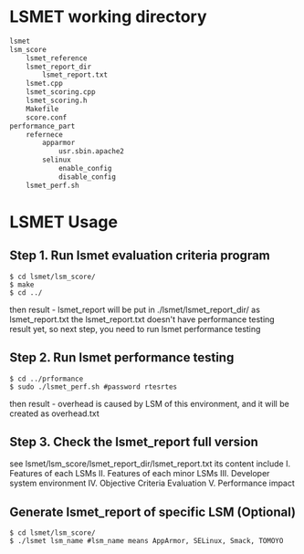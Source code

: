 # LSMET working directory
```bash
lsmet
lsm_score
    lsmet_reference
    lsmet_report_dir
        lsmet_report.txt 
    lsmet.cpp
    lsmet_scoring.cpp
    lsmet_scoring.h
    Makefile
    score.conf 
performance_part
    refernece
        apparmor
            usr.sbin.apache2
        selinux
            enable_config
            disable_config
    lsmet_perf.sh
```
# LSMET Usage
## Step 1. Run lsmet evaluation criteria program
```bash=
$ cd lsmet/lsm_score/
$ make
$ cd ../
```
then result - lsmet_report will be put in ./lsmet/lsmet_report_dir/ as lsmet_report.txt
the lsmet_report.txt doesn't have performance testing result yet, so next step, you need to run lsmet performance testing
## Step 2. Run lsmet performance testing
```bash=
$ cd ../prformance
$ sudo ./lsmet_perf.sh #password rtesrtes
```
then result - overhead is caused by LSM of this environment, and it will be created as overhead.txt
## Step 3. Check the lsmet_report full version
see lsmet/lsm_score/lsmet_report_dir/lsmet_report.txt
its content include
I. Features of each LSMs
II. Features of each minor LSMs
III. Developer system environment
IV. Objective Criteria Evaluation
V. Performance impact

## Generate lsmet_report of specific LSM (Optional)
```bash=
$ cd lsmet/lsm_score/
$ ./lsmet lsm_name #lsm_name means AppArmor, SELinux, Smack, TOMOYO
```
